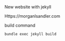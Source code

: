 New website with jekyll

Https://morganlsandler.com

build command
```
bundle exec jekyll build
```

